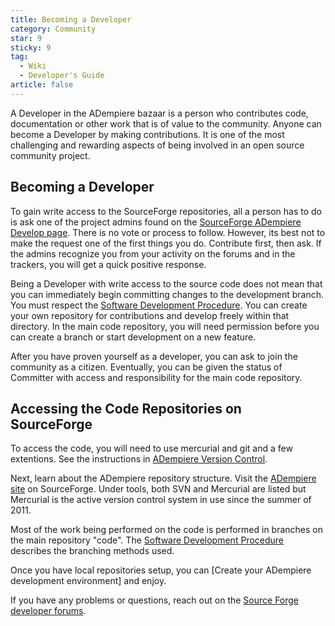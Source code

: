 ```yaml
---
title: Becoming a Developer
category: Community
star: 9
sticky: 9
tag:
  - Wiki
  - Developer's Guide
article: false
---
```


A Developer in the ADempiere bazaar is a person who contributes code, documentation or other work that is of value to the community. Anyone can become a Developer by making contributions. It is one of the most challenging and rewarding aspects of being involved in an open source community project.

## Becoming a Developer

To gain write access to the SourceForge repositories, all a person has to do is ask one of the project admins found on the [SourceForge ADempiere Develop page](https://sourceforge.net/projects/adempiere/develop). There is no vote or process to follow. However, its best not to make the request one of the first things you do. Contribute first, then ask. If the admins recognize you from your activity on the forums and in the trackers, you will get a quick positive response.

Being a Developer with write access to the source code does not mean that you can immediately begin committing changes to the development branch. You must respect the [Software Development Procedure](software-development-procedure.md). You can create your own repository for contributions and develop freely within that directory. In the main code repository, you will need permission before you can create a branch or start development on a new feature.

After you have proven yourself as a developer, you can ask to join the community as a citizen. Eventually, you can be given the status of Committer with access and responsibility for the main code repository.

## Accessing the Code Repositories on SourceForge

To access the code, you will need to use mercurial and git and a few extentions. See the instructions in [ADempiere Version Control](adempiere-version-control.md).

Next, learn about the ADempiere repository structure. Visit the [ADempiere site](http://sourceforge.net/projects/adempiere/#) on SourceForge. Under tools, both SVN and Mercurial are listed but Mercurial is the active version control system in use since the summer of 2011.

Most of the work being performed on the code is performed in branches on the main repository "code". The [Software Development Procedure](software-development-procedure.md) describes the branching methods used.

Once you have local repositories setup, you can [Create your ADempiere development environment] and enjoy.

If you have any problems or questions, reach out on the [Source Forge developer forums](http://sourceforge.net/p/adempiere/discussion/610548/).


